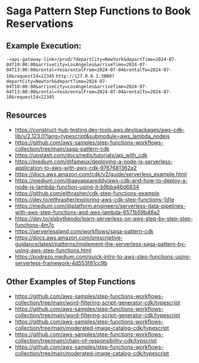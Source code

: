 # Saga Pattern Step Functions to Book Reservations

## Example Execution: 
 `-<api-gateway-link>/prod/?departCity=NewYork&departTime=2024-07-04T10:00:00&arriveCity=LosAngeles&arriveTime=2024-07-04T13:00:00&rental=Yes&rentalFrom=2024-07-04&rentalTo=2024-07-10&requestId=12345`
`http://127.0.0.1:3000?departCity=NewYork&departTime=2024-07-04T10:00:00&arriveCity=LosAngeles&arriveTime=2024-07-04T13:00:00&rental=Yes&rentalFrom=2024-07-04&rentalTo=2024-07-10&requestId=12345`

## Resources
- https://construct-hub-testing.dev-tools.aws.dev/packages/aws-cdk-lib/v/2.123.0?lang=typescript&submodule=aws_lambda_nodejs
- https://github.com/aws-samples/step-functions-workflows-collection/tree/main/saga-pattern-cdk
- https://upstash.com/docs/redis/tutorials/api_with_cdk
- https://medium.com/@fameux/deploying-a-node-js-serverless-application-to-aws-with-aws-cdk-9767681362a2
- https://docs.aws.amazon.com/cdk/v2/guide/serverless_example.html
- https://medium.com/@aayappareddy/aws-cdk-and-how-to-deploy-a-node-js-lambda-function-using-it-b9bba46d6834
- https://github.com/elthrasher/cdk-step-functions-example
- https://dev.to/elthrasher/exploring-aws-cdk-step-functions-1d1e
- https://medium.com/@platform.engineers/serverless-data-pipelines-with-aws-step-functions-and-aws-lambda-6571b59b48a2
- https://dev.to/slsbytheodo/learn-serverless-on-aws-step-by-step-step-functions-4m7c
- https://serverlessland.com/workflows/saga-pattern-cdk
- https://docs.aws.amazon.com/prescriptive-guidance/latest/patterns/implement-the-serverless-saga-pattern-by-using-aws-step-functions.html
- https://podrezo.medium.com/quick-intro-to-aws-step-functions-using-serverless-framework-4d553f81cc9b

## Other Examples of Step Functions
- https://github.com/aws-samples/step-functions-workflows-collection/tree/main/word-filtering-script-generator-cdk/typescript
- https://github.com/aws-samples/step-functions-workflows-collection/tree/main/word-filtering-script-generator-cdk/typescript
- https://github.com/aws-samples/step-functions-workflows-collection/tree/main/moderated-image-catalog-cdk/typescript
- https://github.com/aws-samples/step-functions-workflows-collection/tree/main/chain-of-responsibility-cdk/typscript
- https://github.com/aws-samples/step-functions-workflows-collection/tree/main/moderated-image-catalog-cdk/typescript